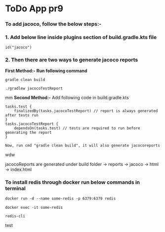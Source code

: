 # ToDo App pr9
### To add jacoco, follow the below steps:-
### 1. Add below line inside plugins section of build.gradle.kts file
```
id("jacoco") 
```
### 2. Then there are two ways to generate jacoco reports 
**First Method:- Run following command**
```
gradle clean build

./gradlew jacocoTestReport
```

mm
**Second Method:-**
Add following code in build.gradle.kts

```
tasks.test {
    finalizedBy(tasks.jacocoTestReport) // report is always generated after tests run
}
tasks.jacocoTestReport {
    dependsOn(tasks.test) // tests are required to run before generating the report
}
```
`Now, run cmd "gradle clean build", it will also generate jacocoreports
`

wdw

jacocoReports are generated under build folder -> reports -> jacoco -> html -> index.html

### To install redis through docker run below commands in terminal
```dockerfile
docker run -d --name some-redis -p 6379:6379 redis
```
```
docker exec -it some-redis
```
```
redis-cli
```


test
